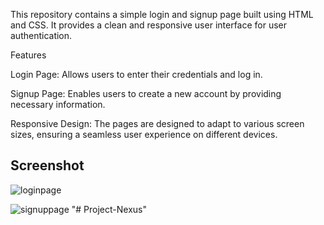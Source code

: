 This repository contains a simple login and signup page built using HTML and CSS. It provides a clean and responsive user interface for user authentication.

Features


Login Page: Allows users to enter their credentials and log in.


Signup Page: Enables users to create a new account by providing necessary information.



Responsive Design: The pages are designed to adapt to various screen sizes, ensuring a seamless user experience on different devices.

## Screenshot
![loginpage](https://github.com/Hariharan1443/project1-nexus/assets/124860165/cc6eb93e-96ca-4665-b0d7-f03da666b251)

![signuppage](https://github.com/Hariharan1443/project1-nexus/assets/124860165/7aad963a-985d-4383-af15-56c9e1a3a4ee)
"# Project-Nexus" 
